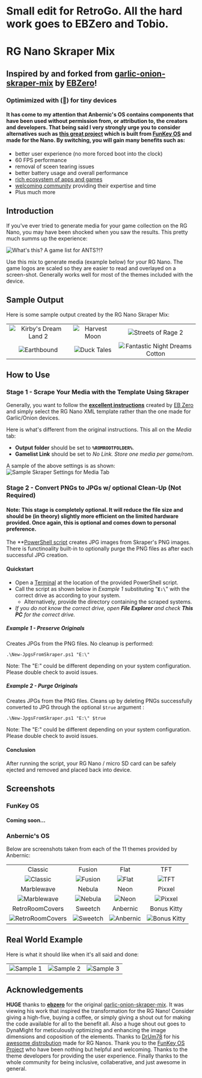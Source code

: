 # Small edit for RetroGo. All the hard work goes to EBZero and Tobio.

# RG Nano Skraper Mix
## Inspired by and forked from [garlic-onion-skraper-mix](https://github.com/ebzero/garlic-onion-skraper-mix) by **[EBZero](https://github.com/ebzero)**!
### Optimimized with (🧨) for tiny devices
#### It has come to my attention that Anbernic's OS contains components that have been used without permission from, or attribution to, the creators and developers. That being said I **very strongly** urge you to consider alternatives such as [this great project](https://github.com/DrUm78/FunKey-OS/releases/tag/FunKey-OS-DrUm78) which is built from [FunKey OS](https://github.com/FunKey-Project/FunKey-OS) and made for the Nano. By switching, you will gain many benefits such as:
- better user experience (no more forced boot into the clock)
- 60 FPS performance
- removal of sceen tearing issues
- better battery usage and overall performance
- [rich ecosystem of apps and games](https://wiki.funkey-project.com/wiki/List_of_third-party_OPK_applications)
- [welcoming community](https://discord.gg/NUzDGHQk) providing their expertise and time
- Plus much more

## Introduction
If you've ever tried to generate media for your game collection on the RG Nano, you may have been shocked when you saw the results. This pretty much summs up the experience:

![What's this? A game list for ANTS?!?](https://github.com/tobio-tenma/files/blob/main/RG-Nano-Scraper-Mix/gamelist-for-ants.jpg)

Use this mix to generate media (example below) for your RG Nano. The game logos are scaled so they are easier to read and overlayed on a screen-shot. Generally works well for most of the themes included with the device.

## Sample Output
Here is some sample output created by the RG Nano Skraper Mix:

|                                       |                                       |                                       |
|:-------------------------------------:|:-------------------------------------:|:-------------------------------------:|
|![Kirby's Dream Land 2](https://github.com/tobio-tenma/files/blob/main/RG-Nano-Scraper-Mix/kirbys-dream-land-2.jpg "Kirby's Dream Land 2")|![Harvest Moon](https://github.com/tobio-tenma/files/blob/main/RG-Nano-Scraper-Mix/harvest-moon.jpg "Harvest Moon")|![Streets of Rage 2](https://github.com/tobio-tenma/files/blob/main/RG-Nano-Scraper-Mix/streets-of-rage-2.jpg "Streets of Rage 2")|
|![Earthbound](https://github.com/tobio-tenma/files/blob/main/RG-Nano-Scraper-Mix/earthbound.jpg "Earthbound")|![Duck Tales](https://github.com/tobio-tenma/files/blob/main/RG-Nano-Scraper-Mix/duck-tales.jpg "Duck Tales")|![Fantastic Night Dreams Cotton](https://github.com/tobio-tenma/files/blob/main/RG-Nano-Scraper-Mix/fantastic-night-dreams-cotton.jpg "Fantastic Night Dreams Cotton")|

## How to Use

### Stage 1 - Scrape Your Media with the Template Using Skraper
Generally, you want to follow the **[excellent instructions](https://github.com/ebzero/garlic-onion-skraper-mix#garlic-onion-skraper-mix)** created by [EB Zero](https://github.com/ebzero) and simply select the RG Nano XML template rather than the one made for Garlic/Onion devices.

Here is what's different from the original instructions. This all on the *Media* tab:
- **Output folder** should be set to **`%ROMROOTFOLDER%`**.
- **Gamelist Link** should be set to *No Link. Store one media per game/rom*.

A sample of the above settings is as shown:
![Sample Skraper Settings for Media Tab](https://github.com/tobio-tenma/files/blob/main/RG-Nano-Scraper-Mix/sample-skraper-settings.png)

### Stage 2 - Convert PNGs to JPGs w/ optional Clean-Up (Not Required)
#### Note: This stage is **completely optional**. It will reduce the file size and should be (in theory) slightly more efficient on the limited hardware provided. Once again, **this is optional** and comes down to personal preference.

The **[PowerShell script](https://github.com/tobio-tenma/rg-nano-skraper-mix/blob/main/New-JpgsFromSkraper.ps1) creates JPG images from Skraper's PNG images. There is functinoality built-in to optionally purge the PNG files as after each successful JPG creation.

#### Quickstart
- Open a [Terminal](https://www.howtogeek.com/831728/7-ways-to-open-windows-terminal-on-windows-11/) at the location of the provided PowerShell script.
- Call the script as shown below in *Example 1* substituting "**`E:\`**" with the correct drive as according to your system.
  - Alternatively, provide the directory containing the scraped systems.
- *If you do not know the correct drive, open **File Explorer** and check **This PC** for the correct drive.*


##### Example 1 - Preserve Originals
Creates JPGs from the PNG files. No cleanup is performed:
```
.\New-JpgsFromSkraper.ps1 "E:\"
```
Note: The "E:\" could be different depending on your system configuration. Please double check to avoid issues.

##### Example 2 - Purge Originals
Creates JPGs from the PNG files. Cleans up by deleting PNGs successfully converted to JPG through the optional ``$true`` argument :
```
.\New-JpgsFromSkraper.ps1 "E:\" $true
```
Note: The "E:\" could be different depending on your system configuration. Please double check to avoid issues.

#### Conclusion
After running the script, your RG Nano / micro SD card can be safely ejected and removed and placed back into device.

## Screenshots
### FunKey OS
#### Coming soon...

### Anbernic's OS
Below are screenshots taken from each of the 11 themes provided by Anbernic:

|                                       |                                       |                                       |                                       |
|:-------------------------------------:|:-------------------------------------:|:-------------------------------------:|:-------------------------------------:|
| Classic                               | Fusion                                | Flat                                  | TFT                                   |
| ![Classic](https://github.com/tobio-tenma/files/blob/main/RG-Nano-Scraper-Mix/Classic.png "Classic") | ![Fusion](https://github.com/tobio-tenma/files/blob/main/RG-Nano-Scraper-Mix/Fusion.png "Fusion")| ![Flat](https://github.com/tobio-tenma/files/blob/main/RG-Nano-Scraper-Mix/Flat.png "Flat") | ![TFT](https://github.com/tobio-tenma/files/blob/main/RG-Nano-Scraper-Mix/TFT.png "TFT") |
| Marblewave                            | Nebula                                | Neon                                  | Pixxel                                |
| ![Marblewave](https://github.com/tobio-tenma/files/blob/main/RG-Nano-Scraper-Mix/Marblewave.png "Marblewave") | ![Nebula](https://github.com/tobio-tenma/files/blob/main/RG-Nano-Scraper-Mix/Nebula.png "Nebula") | ![Neon](https://github.com/tobio-tenma/files/blob/main/RG-Nano-Scraper-Mix/Neon.png "Neon") | ![Pixxel](https://github.com/tobio-tenma/files/blob/main/RG-Nano-Scraper-Mix/Pixxel.png "Pixxel")  |
| RetroRoomCovers                       | Sweetch                               | Anbernic                              | Bonus Kitty                           |
| ![RetroRoomCovers](https://github.com/tobio-tenma/files/blob/main/RG-Nano-Scraper-Mix/RetroRoomCovers.png "RetroRoomCovers") | ![Sweetch](https://github.com/tobio-tenma/files/blob/main/RG-Nano-Scraper-Mix/Sweetch.png "Sweetch")|![Anbernic](https://github.com/tobio-tenma/files/blob/main/RG-Nano-Scraper-Mix/Anbernic.png "Anbernic") | ![Bonus Kitty](https://github.com/tobio-tenma/files/blob/main/RG-Nano-Scraper-Mix/bonus-kitty.png "Bonus Kitty") |

## Real World Example
Here is what it should like when it's all said and done:

|                                       |                                       |                                       |
|:-------------------------------------:|:-------------------------------------:|:-------------------------------------:|
|![Sample 1](https://github.com/tobio-tenma/files/blob/main/RG-Nano-Scraper-Mix/sample-1.jpg "Sample 1")|![Sample 2](https://github.com/tobio-tenma/files/blob/main/RG-Nano-Scraper-Mix/sample-2.jpg "Sample 2")|![Sample 3](https://github.com/tobio-tenma/files/blob/main/RG-Nano-Scraper-Mix/sample-3.jpg "Sample 3")|

## Acknowledgements
**HUGE** thanks to **[ebzero](https://github.com/ebzero)** for the original [garlic-onion-skraper-mix](https://github.com/ebzero/garlic-onion-skraper-mix). It was viewing his work that inspired the transformation for the RG Nano! Consider giving a high-five, buying a coffee, or simply giving a shout out for making the code available for all to the benefit all. Also a huge shout out goes to DynaMight for meticulously optimizing and enhancing the image dimensions and coposition of the elements. Thanks to [DrUm78](https://github.com/DrUm78) for his [awesome distrobution](https://github.com/DrUm78/FunKey-OS/releases/tag/FunKey-OS-DrUm78) made for RG Nanos. Thank you to the [FunKey OS Project](https://github.com/FunKey-Project/FunKey-OS) who have been nothing but helpful and welcoming. Thanks to the theme developers for providing the user experience. Finally thanks to the whole community for being inclusive, collaberative, and just awesome in general.

